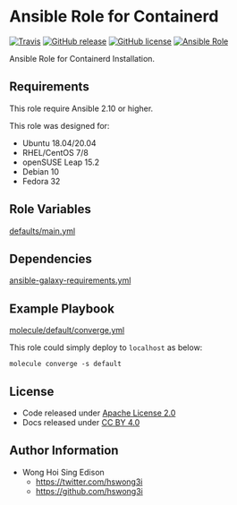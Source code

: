 # Ansible Role for Containerd

[![Travis](https://img.shields.io/travis/com/alvistack/ansible-role-containerd.svg)](https://travis-ci.com/alvistack/ansible-role-containerd)
[![GitHub release](https://img.shields.io/github/release/alvistack/ansible-role-containerd.svg)](https://github.com/alvistack/ansible-role-containerd/releases)
[![GitHub license](https://img.shields.io/github/license/alvistack/ansible-role-containerd.svg)](https://github.com/alvistack/ansible-role-containerd/blob/master/LICENSE)
[![Ansible Role](https://img.shields.io/badge/galaxy-alvistack.containerd-blue.svg)](https://galaxy.ansible.com/alvistack/containerd)

Ansible Role for Containerd Installation.

## Requirements

This role require Ansible 2.10 or higher.

This role was designed for:

  - Ubuntu 18.04/20.04
  - RHEL/CentOS 7/8
  - openSUSE Leap 15.2
  - Debian 10
  - Fedora 32

## Role Variables

[defaults/main.yml](defaults/main.yml)

## Dependencies

[ansible-galaxy-requirements.yml](ansible-galaxy-requirements.yml)

## Example Playbook

[molecule/default/converge.yml](molecule/default/converge.yml)

This role could simply deploy to `localhost` as below:

    molecule converge -s default

## License

  - Code released under [Apache License 2.0](LICENSE)
  - Docs released under [CC BY 4.0](http://creativecommons.org/licenses/by/4.0/)

## Author Information

  - Wong Hoi Sing Edison
      - <https://twitter.com/hswong3i>
      - <https://github.com/hswong3i>
